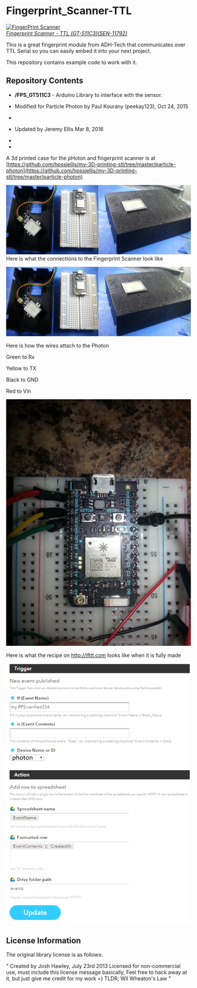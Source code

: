 Fingerprint_Scanner-TTL
=======================

[![FingerPrint Scanner](https://dlnmh9ip6v2uc.cloudfront.net/images/products/1/1/7/9/2/11792-01_medium.jpg)  
*Fingerprint Scanner - TTL (GT-511C3)(SEN-11792)*](https://www.sparkfun.com/products/11792)

This is a great fingerprint module from ADH-Tech that communicates over TTL Serial so you can easily embed it into your next project. 

This repository contains example code to work with it. 

Repository Contents
-------------------
* **/FPS_GT511C3** - Arduino Library to interface with the sensor.

* Modified for Particle Photon by Paul Kourany (peekay123), Oct 24, 2015
* 
* Updated by Jeremy Ellis Mar 8, 2016
* 
* 


A 3d printed case for the pHoton and fingerprint scanner is at [https://github.com/hpssjellis/my-3D-printing-stl/tree/master/particle-photon](https://github.com/hpssjellis/my-3D-printing-stl/tree/master/particle-photon)

![](fps-case.jpg)
Here is what the connections to the Fingerprint Scanner look like

![](fps-case.jpg)


Here is how the wires attach to the Photon

Green to Rx

Yellow to TX

Black to GND

Red to Vin


![](photonfps.jpg)

Here is what the recipe on http://ifttt.com looks like when it is fully made

![](ifttt2.png)





License Information
-------------------

The original library license is as follows:

"	Created by Josh Hawley, July 23rd 2013
	Licensed for non-commercial use, must include this license message
	basically, Feel free to hack away at it, but just give me credit for my work =)
	TLDR; Wil Wheaton's Law "
